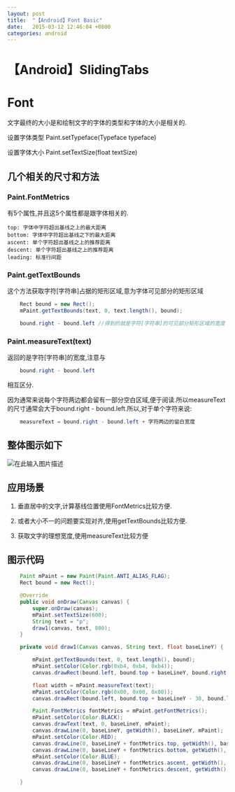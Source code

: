 ```yaml
---
layout: post
title:  "【Android】Font Basic"
date:   2015-03-12 12:46:04 +0800
categories: android
---
```

# 【Android】SlidingTabs

# Font
文字最终的大小是和绘制文字的字体的类型和字体的大小是相关的.

设置字体类型 Paint.setTypeface(Typeface typeface)

设置字体大小 Paint.setTextSize(float textSize)

## 几个相关的尺寸和方法

### Paint.FontMetrics
有5个属性,并且这5个属性都是跟字体相关的.

    top: 字体中字符超出基线之上的最大距离
    bottom: 字体中字符超出基线之下的最大距离
    ascent: 单个字符超出基线之上的推荐距离
    descent: 单个字符超出基线之上的推荐距离
    leading: 标准行间距

### Paint.getTextBounds

这个方法获取字符[字符串]占据的矩形区域,意为字体可见部分的矩形区域

```java
    Rect bound = new Rect();
    mPaint.getTextBounds(text, 0, text.length(), bound);

    bound.right - bound.left //得到的就是字符[字符串]的可见部分矩形区域的宽度
```

### Paint.measureText(text)

返回的是字符[字符串]的宽度,注意与

```java
    bound.right - bound.left
```

相互区分.

因为通常来说每个字符两边都会留有一部分空白区域,便于阅读.所以measureText的尺寸通常会大于bound.right - bound.left.所以,对于单个字符来说:

```java
    measureText = bound.right - bound.left + 字符两边的留白宽度
```

## 整体图示如下
![在此输入图片描述][1]

## 应用场景

1. 垂直居中的文字,计算基线位置使用FontMetrics比较方便.

2. 或者大小不一的问题要实现对齐,使用getTextBounds比较方便.

3. 获取文字的理想宽度,使用measureText比较方便

## 图示代码

```java
    Paint mPaint = new Paint(Paint.ANTI_ALIAS_FLAG);
    Rect bound = new Rect();

    @Override
    public void onDraw(Canvas canvas) {
        super.onDraw(canvas);
        mPaint.setTextSize(600);
        String text = "p";
        draw1(canvas, text, 800);
    }

    private void draw1(Canvas canvas, String text, float baseLineY) {

        mPaint.getTextBounds(text, 0, text.length(), bound);
        mPaint.setColor(Color.rgb(0xb4, 0xb4, 0xb4));
        canvas.drawRect(bound.left, bound.top + baseLineY, bound.right, bound.bottom + baseLineY, mPaint);

        float width = mPaint.measureText(text);
        mPaint.setColor(Color.rgb(0x00, 0x00, 0x00));
        canvas.drawRect(bound.left, bound.top + baseLineY - 30, bound.left + width, bound.top + baseLineY - 20, mPaint);

        Paint.FontMetrics fontMetrics = mPaint.getFontMetrics();
        mPaint.setColor(Color.BLACK);
        canvas.drawText(text, 0, baseLineY, mPaint);
        canvas.drawLine(0, baseLineY, getWidth(), baseLineY, mPaint);
        mPaint.setColor(Color.RED);
        canvas.drawLine(0, baseLineY + fontMetrics.top, getWidth(), baseLineY + fontMetrics.top, mPaint);
        canvas.drawLine(0, baseLineY + fontMetrics.bottom, getWidth(), baseLineY + fontMetrics.bottom, mPaint);
        mPaint.setColor(Color.BLUE);
        canvas.drawLine(0, baseLineY + fontMetrics.ascent, getWidth(), baseLineY + fontMetrics.ascent, mPaint);
        canvas.drawLine(0, baseLineY + fontMetrics.descent, getWidth(), baseLineY + fontMetrics.descent, mPaint);

    }
```

[1]: http://static.oschina.net/uploads/space/2015/0312/141056_3CCV_93688.png